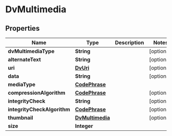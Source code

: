 # DvMultimedia

## Properties
Name | Type | Description | Notes
------------ | ------------- | ------------- | -------------
**dvMultimediaType** | **String** |  |  [optional]
**alternateText** | **String** |  |  [optional]
**uri** | [**DvUri**](DvUri.md) |  |  [optional]
**data** | **String** |  |  [optional]
**mediaType** | [**CodePhrase**](CodePhrase.md) |  | 
**compressionAlgorithm** | [**CodePhrase**](CodePhrase.md) |  |  [optional]
**integrityCheck** | **String** |  |  [optional]
**integrityCheckAlgorithm** | [**CodePhrase**](CodePhrase.md) |  |  [optional]
**thumbnail** | [**DvMultimedia**](DvMultimedia.md) |  |  [optional]
**size** | **Integer** |  | 
